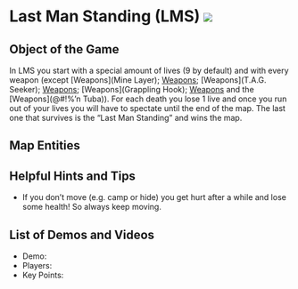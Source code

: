 Last Man Standing (LMS)
![](>http://pics.nexuizninjaz.com/images/v73uorgsp9f5stya1zx.jpg)
=================================================================

Object of the Game
------------------

In LMS you start with a special amount of lives (9 by default) and with every weapon (except [Weapons](Mine Layer); [Weapons](HLAC); [Weapons](T.A.G. Seeker); [Weapons](Fireball); [Weapons](Grappling Hook); [Weapons](Port-O-Launch) and the [Weapons](@\#!%’n Tuba)). For each death you lose 1 live and once you run out of your lives you will have to spectate until the end of the map. The last one that survives is the “Last Man Standing” and wins the map.

Map Entities
------------

<Insert Map Entities here>

Helpful Hints and Tips
----------------------

- If you don’t move (e.g. camp or hide) you get hurt after a while and lose some health! So always keep moving.

List of Demos and Videos
------------------------

-   Demo: <Insert Demo or Video Here>
-   Players: <Insert Player Names Here>
-   Key Points: <Insert key points in match here>


